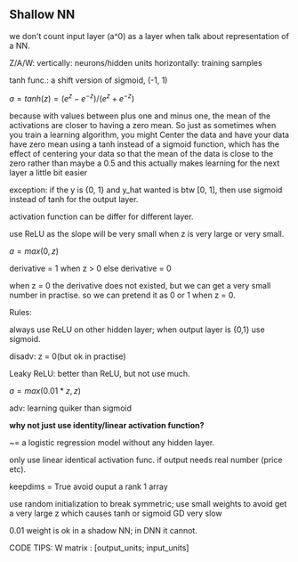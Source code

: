 ## Shallow NN

we don't count input layer (a^0) as a layer when talk about representation of a NN.

Z/A/W: vertically: neurons/hidden units
horizontally: training samples



tanh func.: a shift version of sigmoid, (-1, 1)

$a = tanh(z)=(e^z-e^{-z})/(e^z+e^{-z})$

because with values between plus one and minus one, the mean of the activations are closer to having a zero mean. So just as sometimes when you train a learning algorithm, you might Center the data and have your data have zero mean using a tanh instead of a sigmoid function, which has the effect of centering your data so that the mean of the data is close to the zero rather than maybe a 0.5 and this actually makes learning for the next layer a little bit easier 

exception: if the y is {0, 1} and y_hat wanted is btw [0, 1], then use sigmoid instead of tanh for the output layer.


activation function can be differ for different layer.


use ReLU as the slope will be very small when z is very large or very small.

$a = max(0, z)$

derivative = 1 when z > 0 else derivative = 0 

when z = 0 the derivative does not existed, but we can get a very small number in practise. so we can pretend it as 0 or 1 when z = 0.



Rules:

always use ReLU on other hidden layer; when output layer is {0,1} use sigmoid.

disadv: z = 0(but ok in practise)

Leaky ReLU: better than ReLU, but not use much.

$a = max(0.01*z, z)$

adv: learning quiker than sigmoid


**why not just use identity/linear activation function?**

~= a logistic regression model without any hidden layer.


only use linear identical activation func. if output needs real number (price etc).

keepdims = True avoid ouput a rank 1 array


use random initialization to break symmetric; use small weights to avoid get a very large z which causes tanh or sigmoid GD very slow

0.01 weight is ok in a shadow NN; in DNN it cannot.


CODE TIPS:
W matrix : [output_units; input_units]
